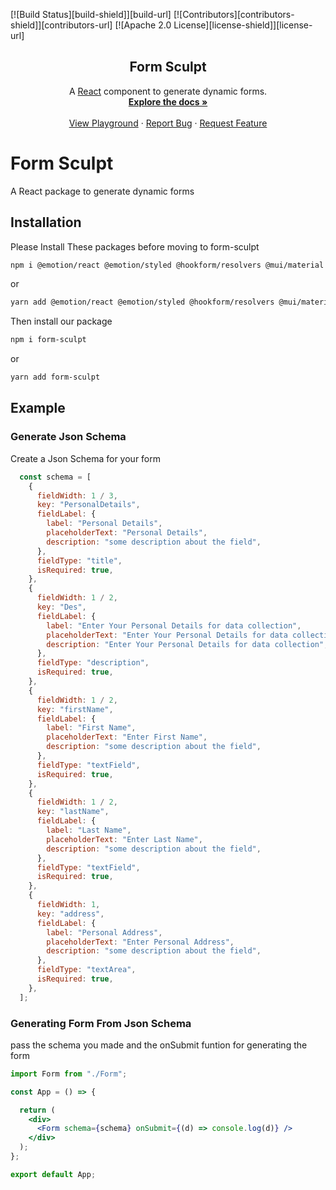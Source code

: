 [![Build Status][build-shield]][build-url]
[![Contributors][contributors-shield]][contributors-url]
[![Apache 2.0 License][license-shield]][license-url]

<p align="center">

  <h2 align="center">Form Sculpt</h2>

  <p align="center">
    A <a href="http://facebook.github.io/react/">React</a> component to generate dynamic forms.
    <br />
    <a href="https://amshenshanu07.github.io/form-sculpt/docs/"><strong>Explore the docs »</strong></a>
    <br />
    <br />
    <a href="https://amshenshanu07.github.io/form-sculpt/">View Playground</a>
    ·
    <a href="https://github.com/AmshenShanu07/form-sculpt/issues">Report Bug</a>
    ·
    <a href="https://github.com/AmshenShanu07/form-sculpt/issues">Request Feature</a>
  </p>
</p>

# Form Sculpt
A React package to generate dynamic forms


## Installation

Please Install These packages before moving to form-sculpt


```bash
npm i @emotion/react @emotion/styled @hookform/resolvers @mui/material moment react-hook-form yup
```

or

```bash
yarn add @emotion/react @emotion/styled @hookform/resolvers @mui/material moment react-hook-form yup
```

Then install our package 

```bash
npm i form-sculpt
```

or

```bash
yarn add form-sculpt
```


## Example

### Generate Json Schema

Create a Json Schema for your form
```js
  const schema = [
    {
      fieldWidth: 1 / 3,
      key: "PersonalDetails",
      fieldLabel: {
        label: "Personal Details",
        placeholderText: "Personal Details",
        description: "some description about the field",
      },
      fieldType: "title",
      isRequired: true,
    },
    {
      fieldWidth: 1 / 2,
      key: "Des",
      fieldLabel: {
        label: "Enter Your Personal Details for data collection",
        placeholderText: "Enter Your Personal Details for data collection",
        description: "Enter Your Personal Details for data collection",
      },
      fieldType: "description",
      isRequired: true,
    },
    {
      fieldWidth: 1 / 2,
      key: "firstName",
      fieldLabel: {
        label: "First Name",
        placeholderText: "Enter First Name",
        description: "some description about the field",
      },
      fieldType: "textField",
      isRequired: true,
    },
    {
      fieldWidth: 1 / 2,
      key: "lastName",
      fieldLabel: {
        label: "Last Name",
        placeholderText: "Enter Last Name",
        description: "some description about the field",
      },
      fieldType: "textField",
      isRequired: true,
    },
    {
      fieldWidth: 1,
      key: "address",
      fieldLabel: {
        label: "Personal Address",
        placeholderText: "Enter Personal Address",
        description: "some description about the field",
      },
      fieldType: "textArea",
      isRequired: true,
    },
  ];
```

### Generating Form From Json Schema

pass the schema you made and the onSubmit funtion for generating the form
```jsx
import Form from "./Form";

const App = () => {

  return (
    <div>
      <Form schema={schema} onSubmit={(d) => console.log(d)} />
    </div>
  );
};

export default App;

```
